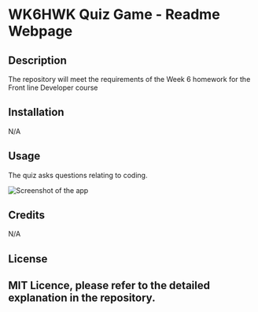 # WK6HWK Quiz Game - Readme Webpage
## Description

The repository will meet the requirements of the Week 6 homework for the Front line Developer course 

## Installation

N/A

## Usage

The quiz asks questions relating to coding.

![Screenshot of the app ](https://paul-codecourse.github.io/WK6HWK-Quiz-Game/assets/WK6_Quiz_Screenshot.jpg)

## Credits

N/A

## License

MIT Licence, please refer to the detailed explanation in the repository.
---